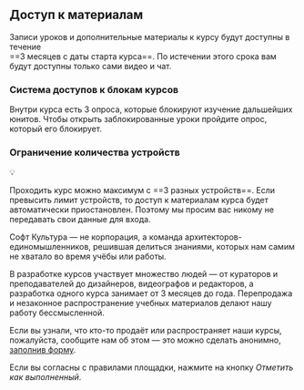 ## Доступ к материалам

Записи уроков  и дополнительные материалы к курсу будут доступны в течение      
==3 месяцев с даты старта курса==. По истечении этого срока вам будут доступны только сами видео и чат.

### Система доступов к блокам курсов

Внутри курса есть 3 опроса, которые блокируют изучение дальшейших юнитов. Чтобы открыть заблокированные уроки пройдите опрос, который его блокирует.

### Ограничение количества устройств

💡

Проходить курс можно максимум с ==3 разных устройств==. Если превысить лимит устройств, то доступ к материалам курса будет автоматически приостановлен. Поэтому мы просим вас никому не передавать свои данные для входа.

Софт Культура — не корпорация, а команда архитекторов-единомышленников, решившая делиться знаниями, которых нам самим не хватало во время учёбы или работы.

В разработке курсов участвует множество людей — от кураторов и преподавателей до дизайнеров, видеографов и редакторов, а разработка одного курса занимает от 3 месяцев до года. Перепродажа и незаконное распространение учебных материалов делают нашу работу бессмысленной.

Если вы узнали, что кто-то продаёт или распространяет наши курсы, пожалуйста, сообщите нам об этом — это можно сделать анонимно, [заполнив форму](https://airtable.com/shriAPzfjHVQuyisF).

Если вы согласны с правилами площадки, нажмите на кнопку *Отметить как выполненный*.